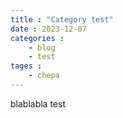 ```yaml
---
title : "Category test"
date : 2023-12-07
categories :
    - blog
    - test
tages :
    - chepa
---
```



blablabla test
